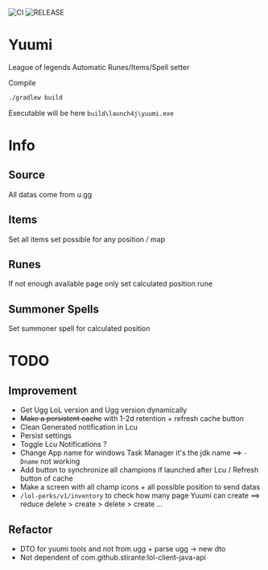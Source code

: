 ![CI](https://github.com/OlivierMary/Yuumi/workflows/CI/badge.svg)
![RELEASE](https://github.com/OlivierMary/Yuumi/workflows/RELEASE/badge.svg)

# Yuumi
League of legends Automatic Runes/Items/Spell setter

Compile
```sh
./gradlew build
```

Executable will be here `build\launch4j\yuumi.exe`

# Info 

## Source
All datas come from u.gg

## Items
Set all items set possible for any position / map

## Runes
If not enough available page only set calculated position rune

## Summoner Spells
Set summoner spell for calculated position

# TODO
## Improvement
 - Get Ugg LoL version and Ugg version dynamically
 - ~~Make a persistent cache~~ with 1-2d retention + refresh cache button
 - Clean Generated notification in Lcu
 - Persist settings
 - Toggle Lcu Notifications ?
 - Change App name for windows Task Manager it's the jdk name ==> `-Dname` not working
 - Add button to synchronize all champions if launched after Lcu / Refresh button of cache 
 - Make a screen with all champ icons + all possible position to send datas
 - `/lol-perks/v1/inventory` to check how many page Yuumi can create  ==> reduce delete > create > delete > create ...

## Refactor
 - DTO for yuumi tools and not from ugg + parse ugg -> new dto
 - Not dependent of com.github.stirante:lol-client-java-api

